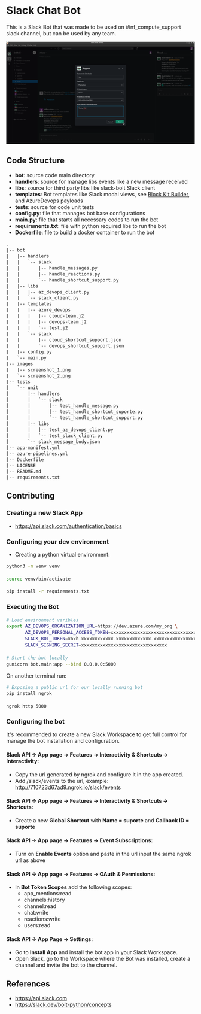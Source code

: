# Slack Chat Bot

This is a Slack Bot that was made to be used on #inf_compute_support slack channel, but can be used by any team.

![Slack ChatBot Screenshot](./images/screenshot_1.png)

## Code Structure

- **bot**: source code main directory
- **handlers**: source for manage libs events like a new message received
- **libs**: source for third party libs like slack-bolt Slack client
- **templates**: Bot templates like Slack modal views, see [Block Kit Builder](https://app.slack.com/block-kit-builder), and AzureDevops payloads
- **tests**: source for code unit tests
- **config.py**: file that manages bot base configurations
- **main.py**: file that starts all necessary codes to run the bot
- **requirements.txt**: file with python required libs to run the bot
- **Dockerfile**: file to build a docker container to run the bot

```
.
|-- bot
|   |-- handlers
|   |   `-- slack
|   |       |-- handle_messages.py
|   |       |-- handle_reactions.py
|   |       `-- handle_shortcut_support.py
|   |-- libs
|   |   |-- az_devops_client.py
|   |   `-- slack_client.py
|   |-- templates
|   |   |-- azure_devops
|   |   |   |-- cloud-team.j2
|   |   |   |-- devops-team.j2
|   |   |   `-- test.j2
|   |   `-- slack
|   |       |-- cloud_shortcut_support.json
|   |       `-- devops_shortcut_support.json
|   |-- config.py
|   `-- main.py
|-- images
|   |-- screenshot_1.png
|   `-- screenshot_2.png
|-- tests
|   `-- unit
|       |-- handlers
|       |   `-- slack
|       |       |-- test_handle_message.py
|       |       |-- test_handle_shortcut_suporte.py
|       |       `-- test_handle_shortcut_support.py
|       |-- libs
|       |   |-- test_az_devops_client.py
|       |   `-- test_slack_client.py
|       `-- slack_message_body.json
|-- app-manifest.yml
|-- azure-pipelines.yml
|-- Dockerfile
|-- LICENSE
|-- README.md
|-- requirements.txt
```

## Contributing

### Creating a new Slack App

- https://api.slack.com/authentication/basics

### Configuring your dev environment

- Creating a python virtual environment:

```sh
python3 -m venv venv

source venv/bin/activate

pip install -r requirements.txt
```

### Executing the Bot

```sh
# Load environment varibles
export AZ_DEVOPS_ORGANIZATION_URL=https://dev.azure.com/my_org \
       AZ_DEVOPS_PERSONAL_ACCESS_TOKEN=xxxxxxxxxxxxxxxxxxxxxxxxxxxxxxxxxxxxxxxxxxxxxxxxxxxx \
       SLACK_BOT_TOKEN=xoxb-xxxxxxxxxxxx-xxxxxxxxxxxxx-xxxxxxxxxxxxxxxxxxxxxxxx \
       SLACK_SIGNING_SECRET=xxxxxxxxxxxxxxxxxxxxxxxxxxxxxxxx

# Start the bot locally
gunicorn bot.main:app --bind 0.0.0.0:5000
```

On another terminal run:

```sh
# Exposing a public url for our locally running bot
pip install ngrok

ngrok http 5000
```

### Configuring the bot

It's recommended to create a new Slack Workspace to get full control for
manage the bot installation and configuration.

#### Slack API -> App page -> Features -> Interactivity & Shortcuts -> Interactivity:

- Copy the url generated by ngrok and configure it in the app created.
- Add /slack/events to the url, example: http://710723d67ad9.ngrok.io/slack/events

#### Slack API -> App page -> Features -> Interactivity & Shortcuts -> Shortcuts:

- Create a new **Global Shortcut** with **Name = suporte** and **Callback ID = suporte**

#### Slack API -> App page -> Features -> Event Subscriptions:

- Turn on **Enable Events** option and paste in the url input the same ngrok url as above

#### Slack API -> App page -> Features -> OAuth & Permissions:

- In **Bot Token Scopes** add the following scopes:
    - app_mentions:read
    - channels:history
    - channel:read
    - chat:write
    - reactions:write
    - users:read

#### Slack API -> App Page -> Settings:

- Go to **Install App** and install the bot app in your Slack Workspace.
- Open Slack, go to the Workspace where the Bot was installed, create a channel and invite the bot to the channel.

## References

- https://api.slack.com
- https://slack.dev/bolt-python/concepts
